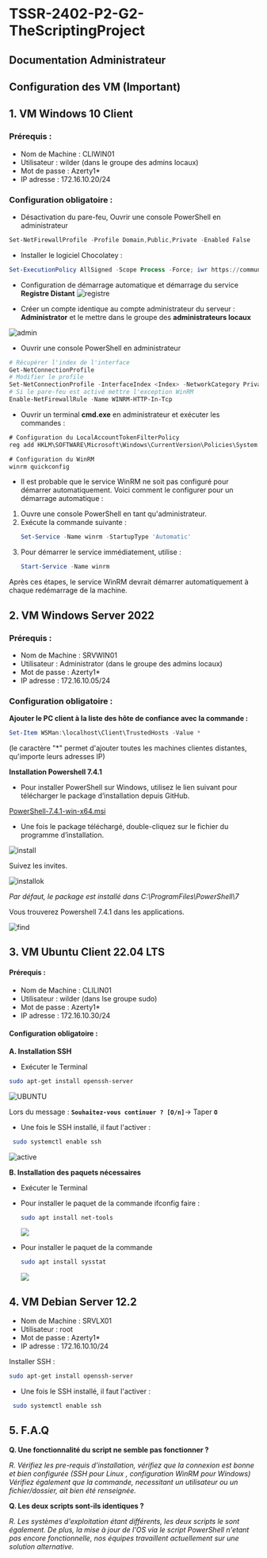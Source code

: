 # TSSR-2402-P2-G2-TheScriptingProject

## Documentation Administrateur

## Configuration des VM (Important)

## 1. VM Windows 10 Client

### Prérequis : 
 - Nom de Machine : CLIWIN01
 - Utilisateur : wilder (dans le groupe des admins locaux)
 - Mot de passe : Azerty1*
 - IP adresse : 172.16.10.20/24

### Configuration obligatoire :

* Désactivation du pare-feu,
Ouvrir une console PowerShell en administrateur 
```powershell
Set-NetFirewallProfile -Profile Domain,Public,Private -Enabled False
```

* Installer le logiciel Chocolatey :
```powershell
Set-ExecutionPolicy AllSigned -Scope Process -Force; iwr https://community.chocolatey.org/install.ps1 -UseBasicParsing | iex
```

* Configuration de démarrage automatique et démarrage du service **Registre Distant**
![registre](https://github.com/WildCodeSchool/TSSR-2402-P2-G2-TheScriptingProject/blob/Dev/Ressources/Image_Greg/registre.PNG?raw=true)


* Créer un compte identique au compte administrateur du serveur : **Administrator** et le mettre dans le groupe des **administrateurs locaux**

![admin](https://github.com/WildCodeSchool/TSSR-2402-P2-G2-TheScriptingProject/blob/Dev/Ressources/Image_Greg/admin.PNG?raw=true)

* Ouvrir une console PowerShell en administrateur
```powershell
# Récupérer l'index de l'interface
Get-NetConnectionProfile
# Modifier le profile
Set-NetConnectionProfile -InterfaceIndex <Index> -NetworkCategory Private
# Si le pare-feu est activé mettre l'exception WinRM
Enable-NetFirewallRule -Name WINRM-HTTP-In-Tcp
```
* Ouvrir un terminal **cmd.exe** en administrateur et exécuter les commandes :
```cmd
# Configuration du LocalAccountTokenFilterPolicy
reg add HKLM\SOFTWARE\Microsoft\Windows\CurrentVersion\Policies\System /v LocalAccountTokenFilterPolicy /t REG_DWORD /d 1 /f

# Configuration du WinRM
winrm quickconfig
```

* Il est probable que le service WinRM ne soit pas configuré pour démarrer automatiquement. Voici comment le configurer pour un démarrage automatique :

1. Ouvre une console PowerShell en tant qu'administrateur.
2. Exécute la commande suivante :
    ```powershell
    Set-Service -Name winrm -StartupType 'Automatic'
    ```
3. Pour démarrer le service immédiatement, utilise :
    ```powershell
    Start-Service -Name winrm
    ```

Après ces étapes, le service WinRM devrait démarrer automatiquement à chaque redémarrage de la machine.

## 2. VM Windows Server 2022

### Prérequis : 

- Nom de Machine : SRVWIN01
- Utilisateur : Administrator (dans le groupe des admins locaux)
- Mot de passe : Azerty1* 
- IP adresse : 172.16.10.05/24

### Configuration obligatoire :

**Ajouter le PC client à la liste des hôte de confiance avec la commande :**
```powershell
Set-Item WSMan:\localhost\Client\TrustedHosts -Value *
```
(le caractère "*" permet d'ajouter toutes les machines clientes distantes, qu'importe leurs adresses IP)

**Installation Powershell 7.4.1**



- Pour installer PowerShell sur Windows, utilisez le lien suivant pour télécharger le package d’installation depuis GitHub.

[PowerShell-7.4.1-win-x64.msi](https://github.com/PowerShell/PowerShell/releases/download/v7.4.1/PowerShell-7.4.1-win-x64.msi)

- Une fois le package téléchargé, double-cliquez sur le fichier du programme d’installation.

![install](https://github.com/WildCodeSchool/TSSR-2402-P2-G2-TheScriptingProject/blob/Dev/Ressources/Image_Greg/install2.PNG?raw=true)

Suivez les invites.

![installok](https://github.com/WildCodeSchool/TSSR-2402-P2-G2-TheScriptingProject/blob/Dev/Ressources/Image_Greg/install.PNG?raw=true)

_Par défaut, le package est installé dans C:\ProgramFiles\PowerShell\7_

Vous trouverez Powershell 7.4.1 dans les applications.

![find](https://github.com/WildCodeSchool/TSSR-2402-P2-G2-TheScriptingProject/blob/Dev/Ressources/Image_Greg/find.PNG?raw=true)

## 3. VM Ubuntu Client 22.04 LTS

#### Prérequis : 
 - Nom de Machine : CLILIN01
 - Utilisateur : wilder (dans lse groupe sudo)
 - Mot de passe : Azerty1*
 - IP adresse : 172.16.10.30/24

#### Configuration obligatoire :
**A. Installation SSH**

 - Exécuter le Terminal

```bash
sudo apt-get install openssh-server
```

![UBUNTU](https://raw.githubusercontent.com/WildCodeSchool/TSSR-2402-P1-G1-SecurisationDeMotDePasse/main/Images/Images%20Greg/install%20ssh%20Ubuntu%201.PNG)

Lors du message : **`Souhaitez-vous continuer ? [O/n]`**-> Taper **`O`**


- Une fois le SSH installé, il faut l'activer :
```bash
 sudo systemctl enable ssh
```

![active](https://raw.githubusercontent.com/WildCodeSchool/TSSR-2402-P1-G1-SecurisationDeMotDePasse/main/Images/Images%20Greg/activation%20ssh%20ubuntu.PNG)


**B. Installation des paquets nécessaires** 

- Exécuter le Terminal

- Pour installer le paquet de la commande ifconfig faire :
  ```bash
  sudo apt install net-tools
  ```

  ![](https://www.cjoint.com/doc/24_04/NDro5ObmV1n_IFconfig.png)

- Pour installer le paquet de la commande
  ```bash
  sudo apt install sysstat
  ```
  ![](https://www.cjoint.com/doc/24_04/NDrpmkMXM2n_Bash-proceseru.png)

## 4. VM Debian Server 12.2

- Nom de Machine : SRVLX01
- Utilisateur : root
- Mot de passe : Azerty1*
- IP adresse : 172.16.10.10/24

Installer SSH :
```bash
sudo apt-get install openssh-server
```

- Une fois le SSH installé, il faut l'activer :
```bash
 sudo systemctl enable ssh
```

## 5. F.A.Q 

**Q. Une fonctionnalité du script ne semble pas fonctionner ?**

*R. Vérifiez les pre-requis d'installation, vérifiez que la connexion est bonne et bien configurée (SSH pour Linux , configuration WinRM pour Windows)
Vérifiez également que la commande, necessitant un utilisateur ou un fichier/dossier, ait bien été renseignée.*

**Q. Les deux scripts sont-ils identiques ?**

*R. Les systèmes d'exploitation étant différents, les deux scripts le sont également.
De plus, la mise à jour de l'OS via le script PowerShell n'etant pas encore fonctionnelle, nos équipes travaillent actuellement sur une solution alternative.*


